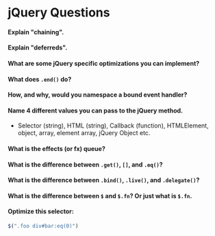 # jQuery Questions

#### Explain "chaining".

#### Explain "deferreds".

#### What are some jQuery specific optimizations you can implement?

#### What does `.end()` do?

#### How, and why, would you namespace a bound event handler?

#### Name 4 different values you can pass to the jQuery method.
  * Selector (string), HTML (string), Callback (function), HTMLElement, object, array, element array, jQuery Object etc.

#### What is the effects (or fx) queue?

#### What is the difference between `.get()`, `[]`, and `.eq()`?

#### What is the difference between `.bind()`, `.live()`, and `.delegate()`?

#### What is the difference between `$` and `$.fn`? Or just what is `$.fn`.

#### Optimize this selector:
```javascript
$(".foo div#bar:eq(0)")
```
